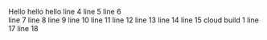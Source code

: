 Hello
hello
hello
line 4
line 5
line 6  
line 7
line 8
line 9
line 10
line 11
line 12
line 13
line 14
line 15
cloud build 1
line 17
line 18
